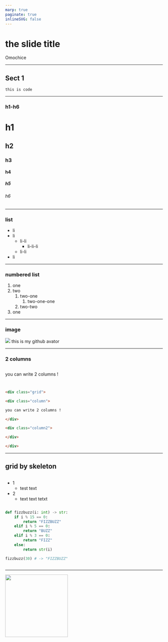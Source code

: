 ```yaml
---
marp: true
paginate: true
inlineSVG: false
---
```


<!-- _class: title -->

# the slide title

Omochice

---

<!-- _class: lead -->

## Sect 1

`this is code`

- --

### h1-h6

# h1
## h2
### h3
#### h4
##### h5
###### h6

- --

### list

- li
- li
    - li-li
        - li-li-li
    - li-li
- li

- --

###  numbered list

1. one
1. two
    1. two-one
        1. two-one-one
    1. two-two
1. one

- --

### image

![](https://avatars.githubusercontent.com/u/44566328?s=400&u=c02fd74708038c6e900deeb58aabb3f79b757965&v=4)
this is my github avator

- --

### 2 columns

<div class="grid">

<div class="column">

you can write 2 columns !

</div>

<div class="column2">

```html

<div class="grid">

<div class="column">

you can write 2 columns !

</div>

<div class="column2">

</div>

</div>


```

</div>

</div>

---

## grid by skeleton

<div class="row">
<div class="three columns">

- 1
    - test text
- 2
    - text text tetxt

</div>
<div class="nine columns">

```python
def fizzbuzz(i: int) -> str:
    if i % 15 == 0:
        return "FIZZBUZZ"
    elif i % 5 == 0:
        return "BUZZ"
    elif i % 3 == 0:
        return "FIZZ"
    else:
        return str(i)

fizzbuzz(30) # -> "FIZZBUZZ"
```

</div>
</div>

---

<img src="https://avatars.githubusercontent.com/u/44566328?s=400&u=c02fd74708038c6e900deeb58aabb3f79b757965&v=4" class="bordered center" height="200px" width="200px">
